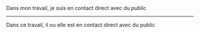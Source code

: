 <!---->Dans mon travail, je suis en contact direct avec du public

---

<!---->Dans ce travail, il ou elle est en contact direct avec du public
